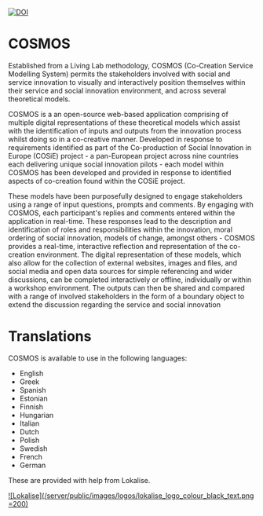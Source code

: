 [![DOI](https://zenodo.org/badge/DOI/10.5281/zenodo.4058570.svg)](https://zenodo.org/record/4058570)

# COSMOS

Established from a Living Lab methodology, COSMOS (Co-Creation Service Modelling System) permits the stakeholders involved with social and service innovation to visually and interactively position themselves within their service and social innovation environment, and across several theoretical models.

COSMOS is a an open-source web-based application comprising of multiple digital representations of these theoretical models which assist with the identification of inputs and outputs from the innovation process whilst doing so in a co-creative manner. Developed in response to requirements identified as part of the Co-production of Social Innovation in Europe (COSiE) project - a pan-European project across nine countries each delivering unique social innovation pilots - each model within COSMOS has been developed and provided in response to identified aspects of co-creation found within the COSiE project.

These models have been purposefully designed to engage stakeholders using a range of input questions, prompts and comments. By engaging with COSMOS, each participant's replies and comments entered within the application in real-time. These responses lead to the description and identification of roles and responsibilities within the innovation, moral ordering of social innovation, models of change, amongst others - COSMOS provides a real-time, interactive reflection and representation of the co-creation environment. The digital representation of these models, which also allow for the collection of external websites, images and files, and social media and open data sources for simple referencing and wider discussions, can be completed interactively or offline, individually or within a workshop environment. The outputs can then be shared and compared with a range of involved stakeholders in the form of a boundary object to extend the discussion regarding the service and social innovation

# Translations

COSMOS is available to use in the following languages:

- English
- Greek
- Spanish
- Estonian
- Finnish
- Hungarian
- Italian
- Dutch
- Polish
- Swedish
- French
- German

These are provided with help from Lokalise.

[![Lokalise](/server/public/images/logos/lokalise_logo_colour_black_text.png =200)](https://lokalise.com/)
